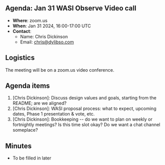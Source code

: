 ## Agenda: Jan 31 WASI Observe Video call

- **Where**: zoom.us
- **When**: Jan 31 2024, 16:00-17:00 UTC
- **Contact**:
  - Name: Chris Dickinson
  - Email: chris@dylibso.com

## Logistics

The meeting will be on a zoom.us video conference.

## Agenda items

1. [Chris Dickinson]: Discuss design values and goals, starting from the README; are we aligned?
1. [Chris Dickinson]: WASI proposal process: what to expect, upcoming dates, Phase 1 presentation & vote, etc.
1. [Chris Dickinson]: Bookkeeping -- do we want to plan on weekly or fortnightly meetings? Is this time slot okay? Do we want a chat channel someplace?

## Minutes

- To be filled in later
